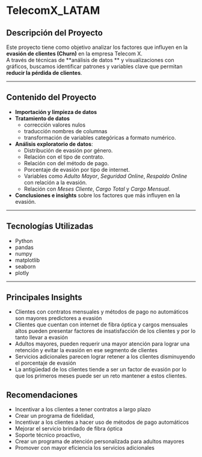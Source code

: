 # TelecomX_LATAM

##  Descripción del Proyecto
Este proyecto tiene como objetivo analizar los factores que influyen en la **evasión de clientes (Churn)** en la empresa Telecom X.  
A través de técnicas de **análisis de datos ** y visualizaciones con gráficos, buscamos identificar patrones y variables clave que permitan **reducir la pérdida de clientes**.

---

## Contenido del Proyecto
- **Importación y limpieza de datos** 
- **Tratamiento de datos**
  - corrección valores nulos
  - traducción nombres de columnas
  - transformación de variables categóricas a formato numérico.
- **Análisis exploratorio de datos**:
  - Distribución de evasión por género.
  - Relación con el tipo de contrato.
  - Relación con del método de pago.
  - Porcentaje de evasión por tipo de internet.
  - Variables como *Adulto Mayor*, *Seguridad Online*, *Respaldo Online* con relación a la evasión.
  - Relación con *Meses Cliente*, *Cargo Total* y *Cargo Mensual*.
- **Conclusiones e insights** sobre los factores que más influyen en la evasión.

---

## Tecnologías Utilizadas
- Python
- pandas 
- numpy
- matplotlib
- seaborn
- plotly

---
## Principales Insights
- Clientes con contratos mensuales y métodos de pago no automáticos son mayores predictores a evasión 
- Clientes que cuentan con internet de fibra óptica y cargos mensuales altos pueden presentar factores de insatisfacción de los clientes y por lo tanto llevar a evasión
- Adultos mayores, pueden requerir una mayor atención para lograr una retención y evitar la evasión en ese segmento de clientes 
- Servicios adicionales parecen lograr retener a los clientes disminuyendo el porcentaje de evasión
- La antigüedad de los clientes tiende a ser un factor de evasión por lo que los primeros meses puede ser un reto mantener a estos clientes.

## Recomendaciones
- Incentivar a los clientes a tener contratos a largo plazo
- Crear un programa de fidelidad, 
- Incentivar a los clientes a hacer uso de métodos de pago automáticos 
- Mejorar el servicio brindado de fibra óptica
- Soporte técnico proactivo, 
- Crear un programa de atención personalizada para adultos mayores
- Promover con mayor eficiencia los servicios adicionales
